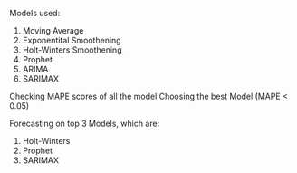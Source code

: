 Models used: 
1. Moving Average
2. Exponentital Smoothening
3. Holt-Winters Smoothening
4. Prophet
5. ARIMA
6. SARIMAX

Checking MAPE scores of all the model
Choosing the best Model (MAPE < 0.05)

Forecasting on top 3 Models, which are:
1. Holt-Winters
2. Prophet
3. SARIMAX
